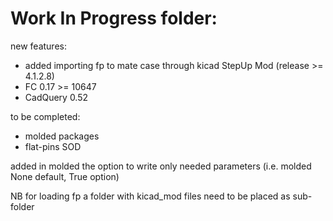 # Work In Progress folder:

new features:
* added importing fp to mate case through kicad StepUp Mod (release >= 4.1.2.8)
* FC 0.17 >= 10647
* CadQuery 0.52

to be completed:
* molded packages
* flat-pins SOD


added in molded the option to write only needed parameters (i.e. molded None default, True option)


NB for loading fp a folder with kicad_mod files need to be placed as sub-folder